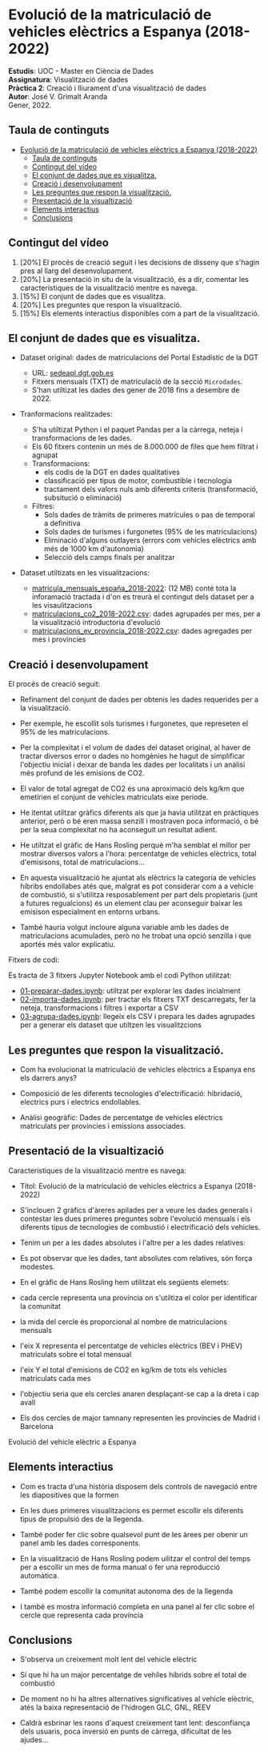 # Evolució de la matriculació de vehicles elèctrics a Espanya (2018-2022)

**Estudis**: UOC - Master en Ciència de Dades  
**Assignatura**: Visualització de dades  
**Pràctica 2**: Creació i lliurament d'una visualització de dades  
**Autor**: José V. Grimalt Aranda  
Gener, 2022.  

## Taula de continguts
- [Evolució de la matriculació de vehicles elèctrics a Espanya (2018-2022)](#evolució-de-la-matriculació-de-vehicles-elèctrics-a-espanya-2018-2022)
  - [Taula de continguts](#taula-de-continguts)
  - [Contingut del vídeo](#contingut-del-vídeo)
  - [El conjunt de dades que es visualitza.](#el-conjunt-de-dades-que-es-visualitza)
  - [Creació i desenvolupament](#creació-i-desenvolupament)
  - [Les preguntes que respon la visualització.](#les-preguntes-que-respon-la-visualització)
  - [Presentació de la visualtizació](#presentació-de-la-visualtizació)
  - [Elements interactius](#elements-interactius)
  - [Conclusions](#conclusions)

## Contingut del vídeo

1. [20%] El procés de creació seguit i les decisions de disseny que s'hagin pres al llarg del desenvolupament.
2. [20%] La presentació in situ de la visualització, és a dir, comentar les característiques de la visualització mentre es navega.
3. [15%] El conjunt de dades que es visualitza.
4. [20%] Les preguntes que respon la visualització.
5. [15%] Els elements interactius disponibles com a part de la visualització.

## El conjunt de dades que es visualitza.

* Dataset original: dades de matriculacions del Portal Estadístic de la DGT
  - URL: [sedeapl.dgt.gob.es](https://sedeapl.dgt.gob.es/WEB_IEST_CONSULTA/inicio.faces)
  - Fitxers mensuals (TXT) de matriculació de la secció `Microdades`.
  - S'han utiltizat les dades des gener de 2018 fins a desembre de 2022.

* Tranformacions realitzades: 
  - S'ha utiltizat Python i el paquet Pandas per a la càrrega, neteja i transformacions de les dades.
  - Els 60 fitxers contenin un més de 8.000.000 de files que hem filtrat i agrupat
  - Transformacions: 
    - els codis de la DGT en dades qualitatives
    - classificació per tipus de motor, combustible i tecnologia
    - tractament dels valors nuls amb diferents criteris (transformació, subsitució o eliminació)
  - Filtres: 
    - Sols dades de tràmits de primeres matrícules o pas de temporal a definitiva
    - Sols dades de turismes i furgonetes (95% de les matriculacions)
    - Eliminació d'alguns outlayers (errors com vehícles elèctrics amb més de 1000 km d'autonomia)
    - Selecció dels camps finals per analitzar

* Dataset utiltizats en les visualitzacions:
  - [matricula_mensuals_españa_2018-2022](matricula_mensuals_españa_2018-2022.zip): (12 MB) conté tota la inforamació tractada i d'on es treurà el contingut dels dataset per a les visaulitzacions
  - [matriculacions_co2_2018-2022.csv](matriculacions_co2_2018-2022.csv): dades agrupades per mes, per a la visualització introductoria d'evolució
  - [matriculacions_ev_provincia_2018-2022.csv](matriculacions_ev_provincia_2018-2022.zip): dades agregades per mes i províncies

## Creació i desenvolupament

El procés de creació seguit:

- Refinament del conjunt de dades per obtenis les dades requerides per a la visualització.

- Per exemple, he escollit sols turismes i furgonetes, que represeten el 95% de les matriculacions.
  
- Per la complexitat i el volum de dades del dataset original, al haver de tractar diversos error o dades no homgènies he hagut de simplificar l'objectiu inicial i deixar de banda les dades per localitats i un anàlisi més profund de les emisions de CO2.
  
- El valor de total agregat de CO2 és una aproximació dels kg/km que emetirien el conjunt de vehicles matriculats eixe periode.

- He itentat utiltzar gràfics diferents als que ja havia utilitzat en pràctiques anterior, però o bé eren massa senzill i mostraven poca informació, o bé per la seua complexitat no ha aconseguit un resultat adient.
 
- He utiltzat el gràfic de Hans Rosling perquè m'ha semblat el millor per mostrar diversos valors a l'hora: percentatge de vehicles elèctrics, total d'emisisons, total de matriculacions...

- En aquesta visualització he ajuntat als elèctrics la categoria de vehicles híbribs endollabes atés que, malgrat es pot considerar com a a vehicle de combustió, si s'utilitza resposablement per part dels propietaris (junt a futures regualcions) és un element clau per aconseguir baixar les emisison especialment en entorns urbans.

- També hauria volgut incloure alguna variable amb les dades de matriculacions acumulades, però no he trobat una opció senzilla i que aportés més valor explicatiu.

Fitxers de codi:

Es tracta de 3 fitxers Jupyter Notebook amb el codi Python utilitzat:

* [01-preparar-dades.ipynb](01-preparar-dades.ipynb): utiltzat per explorar les dades incialment  
* [02-importa-dades.ipynb](02-importa-dades.ipynb): per tractar els fitxers TXT descarregats, fer la neteja, transformacions i filtres i exportar a CSV   
* [03-agrupa-dades.ipynb](03-agrupa-dades.ipynb): llegeix els CSV i prepara les dades agrupades per a generar els dataset que utiltzen les visualitzcions  

## Les preguntes que respon la visualització.

* Com ha evolucionat la matriculació de vehicles elèctrics a Espanya ens els darrers anys?

* Composició de les diferents tecnologies d'electrificació: hibridació, electrics purs i electrics endollables.
  
* Anàlisi geogràfic: Dades de percentatge de vehicles elèctrics matriculats per províncies i emissions associades.

## Presentació de la visualtizació

Característiques de la visualització mentre es navega:

- Títol: Evolució de la matriculació de vehicles elèctrics a Espanya (2018-2022)


- S'inclouen 2 gràfics d'àreres apilades per a veure les dades generals i contestar les dues primeres preguntes sobre l'evolució mensuals i els diferents tipus de tecnologies de combustió i electrificació dels vehicles. 

- Tenim un per a les dades absolutes i l'altre per a les dades relatives:
- Es pot observar que les dades, tant absolutes com relatives, són força modestes.

- En el gràfic de Hans Rosling hem utilitzat els següents elemets:
- cada cercle representa una província on s'utiltiza el color per identificar la comunitat
- la mida del cercle és proporcional al nombre de matriculacions mensuals
- l'eix X representa el percentatge de vehicles elèctrics (BEV i PHEV) matriculats sobre el total mensual
- l'eix Y el total d'emisions de CO2 en kg/km de tots els vehicles matriculats cada mes
- l'objectiu seria que els cercles anaren desplaçant-se cap a la dreta i cap avall
- Els dos cercles de major tamnany representen les províncies de Madrid i Barcelona

Evolució del vehicle elèctric a Espanya

## Elements interactius

- Com es tracta d'una història disposem dels controls de navegació entre les diapositives que la formen

- En les dues primeres visualitzacions es permet escollir els diferents tipus de propulsió des de la llegenda.
- També poder fer clic sobre qualsevol punt de les àrees per obenir un panel amb les dades corresponents.

- En la visualització de Hans Rosling podem uilitzar el control del temps per a escollir un mes de forma manual o fer una reproducció automàtica.
- També podem escollir la comunitat autonoma des de la llegenda
- I també es mostra informació completa en una panel al fer clic sobre el cercle que representa cada província


## Conclusions

- S'observa un creixement molt lent del vehicle elèctric
- Sí que hi ha un major percentatge de vehiles híbrids sobre el total de combustió
- De moment no hi ha altres alternatives significatives al vehicle elèctric, atés la baixa representació de l'hidrogen GLC, GNL, REEV
  
- Caldrà esbrinar les raons d'aquest creixement tant lent: desconfiança dels usuaris, poca inversió en punts de càrrega, dificultat de les ajudes...

